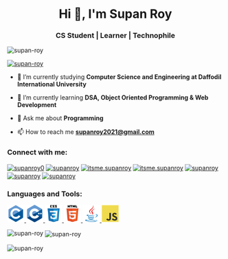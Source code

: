 <h1 align="center">Hi 👋, I'm Supan Roy</h1>
<h3 align="center">CS Student | Learner | Technophile</h3>

<p align="left"> <img src="https://komarev.com/ghpvc/?username=supan-roy&label=Profile%20views&color=0e75b6&style=flat" alt="supan-roy" /> </p>

<p align="left"> <a href="https://github.com/ryo-ma/github-profile-trophy"><img src="https://github-profile-trophy.vercel.app/?username=supan-roy" alt="supan-roy" /></a> </p>

- 🏫 I’m currently studying **Computer Science and Engineering at Daffodil International University**

- 🌱 I’m currently learning **DSA, Object Oriented Programming & Web Development**

- 💬 Ask me about **Programming**

- 📫 How to reach me **supanroy2021@gmail.com**

<h3 align="left">Connect with me:</h3>
<p align="left">
<a href="https://twitter.com/supanroy0" target="blank"><img align="center" src="https://img.freepik.com/free-vector/new-2023-twitter-logo-x-icon-design_1017-45418.jpg?t=st=1737613913~exp=1737617513~hmac=f1ce63837d23d63e238142a0bea5ddff40baf822fab887dfc5533fbbfa94a253&w=740" alt="supanroy0" height="30" width="30" /></a>
<a href="https://linkedin.com/in/supanroy" target="blank"><img align="center" src="https://raw.githubusercontent.com/rahuldkjain/github-profile-readme-generator/master/src/images/icons/Social/linked-in-alt.svg" alt="supanroy" height="30" width="40" /></a>
<a href="https://fb.com/itsme.supanroy" target="blank"><img align="center" src="https://raw.githubusercontent.com/rahuldkjain/github-profile-readme-generator/master/src/images/icons/Social/facebook.svg" alt="itsme.supanroy" height="30" width="40" /></a>
<a href="https://instagram.com/itsme.supanroy" target="blank"><img align="center" src="https://raw.githubusercontent.com/rahuldkjain/github-profile-readme-generator/master/src/images/icons/Social/instagram.svg" alt="itsme.supanroy" height="30" width="40" /></a>
<a href="https://www.hackerrank.com/supanroy" target="blank"><img align="center" src="https://raw.githubusercontent.com/rahuldkjain/github-profile-readme-generator/master/src/images/icons/Social/hackerrank.svg" alt="supanroy" height="30" width="40" /></a>
<a href="https://codeforces.com/profile/supanroy" target="blank"><img align="center" src="https://raw.githubusercontent.com/rahuldkjain/github-profile-readme-generator/master/src/images/icons/Social/codeforces.svg" alt="supanroy" height="30" width="40" /></a>
<a href="https://www.leetcode.com/supanroy" target="blank"><img align="center" src="https://raw.githubusercontent.com/rahuldkjain/github-profile-readme-generator/master/src/images/icons/Social/leet-code.svg" alt="supanroy" height="30" width="40" /></a>
</p>

<h3 align="left">Languages and Tools:</h3>
<p align="left"> <a href="https://www.cprogramming.com/" target="_blank" rel="noreferrer"> <img src="https://raw.githubusercontent.com/devicons/devicon/master/icons/c/c-original.svg" alt="c" width="40" height="40"/> </a> <a href="https://www.w3schools.com/cpp/" target="_blank" rel="noreferrer"> <img src="https://raw.githubusercontent.com/devicons/devicon/master/icons/cplusplus/cplusplus-original.svg" alt="cplusplus" width="40" height="40"/> </a> <a href="https://www.w3schools.com/css/" target="_blank" rel="noreferrer"> <img src="https://raw.githubusercontent.com/devicons/devicon/master/icons/css3/css3-original-wordmark.svg" alt="css3" width="40" height="40"/> </a> <a href="https://www.w3.org/html/" target="_blank" rel="noreferrer"> <img src="https://raw.githubusercontent.com/devicons/devicon/master/icons/html5/html5-original-wordmark.svg" alt="html5" width="40" height="40"/> </a> <a href="https://www.java.com" target="_blank" rel="noreferrer"> <img src="https://raw.githubusercontent.com/devicons/devicon/master/icons/java/java-original.svg" alt="java" width="40" height="40"/> </a> <a href="https://developer.mozilla.org/en-US/docs/Web/JavaScript" target="_blank" rel="noreferrer"> <img src="https://raw.githubusercontent.com/devicons/devicon/master/icons/javascript/javascript-original.svg" alt="javascript" width="40" height="40"/> </a> </p>

<p><img align="left" src="https://github-readme-stats.vercel.app/api/top-langs?username=supan-roy&show_icons=true&locale=en&layout=compact" alt="supan-roy" /></p>

<p>&nbsp;<img align="center" src="https://github-readme-stats.vercel.app/api?username=supan-roy&show_icons=true&locale=en" alt="supan-roy" /></p>

<p><img align="center" src="https://github-readme-streak-stats.herokuapp.com/?user=supan-roy&" alt="supan-roy" /></p>
